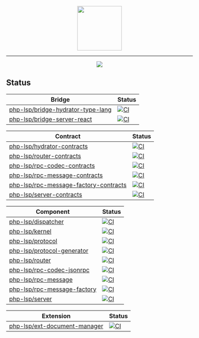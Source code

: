 <p align="center">
    <a href="https://github.com/php-lsp" target="_blank">
        <img src="https://avatars.githubusercontent.com/u/153323085?s=120" width="120">
    </a>
</p>

---

<p align="center">
    <a href="https://github.com/php-lsp/php-lsp/actions"><img src="https://github.com/php-lsp/php-lsp/workflows/tests/badge.svg"></a>
</p>

## Status

| Bridge                                                                                    | Status                                                                                                                                                                    |
|-------------------------------------------------------------------------------------------|---------------------------------------------------------------------------------------------------------------------------------------------------------------------------|
| [php-lsp/bridge-hydrator-type-lang](https://github.com/php-lsp/bridge-hydrator-type-lang) | [![CI](https://github.com/php-lsp/bridge-hydrator-type-lang/workflows/tests/badge.svg)](https://github.com/php-lsp/bridge-hydrator-type-lang/actions/workflows/tests.yml) |
| [php-lsp/bridge-server-react](https://github.com/php-lsp/bridge-server-react)             | [![CI](https://github.com/php-lsp/bridge-server-react/workflows/tests/badge.svg)](https://github.com/php-lsp/bridge-server-react/actions/workflows/tests.yml)             |


| Contract                                                                                          | Status                                                                                                                                                                            |
|---------------------------------------------------------------------------------------------------|-----------------------------------------------------------------------------------------------------------------------------------------------------------------------------------|
| [php-lsp/hydrator-contracts](https://github.com/php-lsp/hydrator-contracts)                       | [![CI](https://github.com/php-lsp/hydrator-contracts/workflows/tests/badge.svg)](https://github.com/php-lsp/hydrator-contracts/actions/workflows/tests.yml)                       |
| [php-lsp/router-contracts](https://github.com/php-lsp/router-contracts)                           | [![CI](https://github.com/php-lsp/router-contracts/workflows/tests/badge.svg)](https://github.com/php-lsp/router-contracts/actions/workflows/tests.yml)                           |
| [php-lsp/rpc-codec-contracts](https://github.com/php-lsp/rpc-codec-contracts)                     | [![CI](https://github.com/php-lsp/rpc-codec-contracts/workflows/tests/badge.svg)](https://github.com/php-lsp/rpc-codec-contracts/actions/workflows/tests.yml)                     |
| [php-lsp/rpc-message-contracts](https://github.com/php-lsp/rpc-message-contracts)                 | [![CI](https://github.com/php-lsp/rpc-message-contracts/workflows/tests/badge.svg)](https://github.com/php-lsp/rpc-message-contracts/actions/workflows/tests.yml)                 |
| [php-lsp/rpc-message-factory-contracts](https://github.com/php-lsp/rpc-message-factory-contracts) | [![CI](https://github.com/php-lsp/rpc-message-factory-contracts/workflows/tests/badge.svg)](https://github.com/php-lsp/rpc-message-factory-contracts/actions/workflows/tests.yml) |
| [php-lsp/server-contracts](https://github.com/php-lsp/server-contracts)                           | [![CI](https://github.com/php-lsp/server-contracts/workflows/tests/badge.svg)](https://github.com/php-lsp/server-contracts/actions/workflows/tests.yml)                           |


| Component                                                                     | Status                                                                                                                                                        |
|-------------------------------------------------------------------------------|---------------------------------------------------------------------------------------------------------------------------------------------------------------|
| [php-lsp/dispatcher](https://github.com/php-lsp/dispatcher)                   | [![CI](https://github.com/php-lsp/dispatcher/workflows/tests/badge.svg)](https://github.com/php-lsp/dispatcher/actions/workflows/tests.yml)                   |
| [php-lsp/kernel](https://github.com/php-lsp/kernel)                           | [![CI](https://github.com/php-lsp/kernel/workflows/tests/badge.svg)](https://github.com/php-lsp/kernel/actions/workflows/tests.yml)                           |
| [php-lsp/protocol](https://github.com/php-lsp/protocol)                       | [![CI](https://github.com/php-lsp/protocol/workflows/tests/badge.svg)](https://github.com/php-lsp/protocol/actions/workflows/tests.yml)                       |
| [php-lsp/protocol-generator](https://github.com/php-lsp/protocol-generator)   | [![CI](https://github.com/php-lsp/protocol-generator/workflows/tests/badge.svg)](https://github.com/php-lsp/protocol-generator/actions/workflows/tests.yml)   |
| [php-lsp/router](https://github.com/php-lsp/router)                           | [![CI](https://github.com/php-lsp/router/workflows/tests/badge.svg)](https://github.com/php-lsp/router/actions/workflows/tests.yml)                           |
| [php-lsp/rpc-codec-jsonrpc](https://github.com/php-lsp/rpc-codec-jsonrpc)     | [![CI](https://github.com/php-lsp/rpc-codec-jsonrpc/workflows/tests/badge.svg)](https://github.com/php-lsp/rpc-codec-jsonrpc/actions/workflows/tests.yml)     |
| [php-lsp/rpc-message](https://github.com/php-lsp/rpc-message)                 | [![CI](https://github.com/php-lsp/rpc-message/workflows/tests/badge.svg)](https://github.com/php-lsp/rpc-message/actions/workflows/tests.yml)                 |
| [php-lsp/rpc-message-factory](https://github.com/php-lsp/rpc-message-factory) | [![CI](https://github.com/php-lsp/rpc-message-factory/workflows/tests/badge.svg)](https://github.com/php-lsp/rpc-message-factory/actions/workflows/tests.yml) |
| [php-lsp/server](https://github.com/php-lsp/server)                           | [![CI](https://github.com/php-lsp/server/workflows/tests/badge.svg)](https://github.com/php-lsp/server/actions/workflows/tests.yml)                           |


| Extension                                                                       | Status                                                                                                                                                          |
|---------------------------------------------------------------------------------|-----------------------------------------------------------------------------------------------------------------------------------------------------------------|
| [php-lsp/ext-document-manager](https://github.com/php-lsp/ext-document-manager) | [![CI](https://github.com/php-lsp/ext-document-manager/workflows/tests/badge.svg)](https://github.com/php-lsp/ext-document-manager/actions/workflows/tests.yml) |
